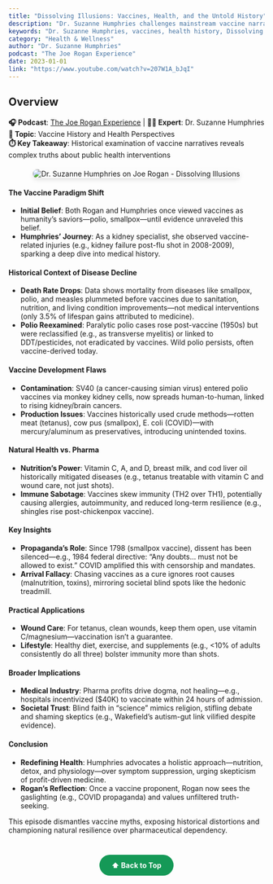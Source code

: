 ```yaml
---
title: "Dissolving Illusions: Vaccines, Health, and the Untold History"
description: "Dr. Suzanne Humphries challenges mainstream vaccine narratives with historical data and medical insights, exploring the complex history of vaccines and health."
keywords: "Dr. Suzanne Humphries, vaccines, health history, Dissolving Illusions, Joe Rogan, medical history"
category: "Health & Wellness"
author: "Dr. Suzanne Humphries"
podcast: "The Joe Rogan Experience"
date: 2023-01-01
link: "https://www.youtube.com/watch?v=207W1A_bJqI"
---
```


## Overview

**🎧 Podcast**: [The Joe Rogan Experience](https://www.youtube.com/@joerogan) | **👩‍⚕️ Expert**: Dr. Suzanne Humphries  
**🎯 Topic**: Vaccine History and Health Perspectives  
**⏱️ Key Takeaway**: Historical examination of vaccine narratives reveals complex truths about public health interventions

<div style="text-align: center; margin: 20px 0;">
  <img src="https://img.youtube.com/vi/207W1A_bJqI/maxresdefault.jpg" alt="Dr. Suzanne Humphries on Joe Rogan - Dissolving Illusions" style="max-width: 100%; border-radius: 8px; box-shadow: 0 4px 8px rgba(0,0,0,0.1);">
</div>

#### **The Vaccine Paradigm Shift**
- **Initial Belief**: Both Rogan and Humphries once viewed vaccines as humanity’s saviors—polio, smallpox—until evidence unraveled this belief.
- **Humphries’ Journey**: As a kidney specialist, she observed vaccine-related injuries (e.g., kidney failure post-flu shot in 2008-2009), sparking a deep dive into medical history.

#### **Historical Context of Disease Decline**
- **Death Rate Drops**: Data shows mortality from diseases like smallpox, polio, and measles plummeted before vaccines due to sanitation, nutrition, and living condition improvements—not medical interventions (only 3.5% of lifespan gains attributed to medicine).
- **Polio Reexamined**: Paralytic polio cases rose post-vaccine (1950s) but were reclassified (e.g., as transverse myelitis) or linked to DDT/pesticides, not eradicated by vaccines. Wild polio persists, often vaccine-derived today.

#### **Vaccine Development Flaws**
- **Contamination**: SV40 (a cancer-causing simian virus) entered polio vaccines via monkey kidney cells, now spreads human-to-human, linked to rising kidney/brain cancers.
- **Production Issues**: Vaccines historically used crude methods—rotten meat (tetanus), cow pus (smallpox), E. coli (COVID)—with mercury/aluminum as preservatives, introducing unintended toxins.

#### **Natural Health vs. Pharma**
- **Nutrition’s Power**: Vitamin C, A, and D, breast milk, and cod liver oil historically mitigated diseases (e.g., tetanus treatable with vitamin C and wound care, not just shots).
- **Immune Sabotage**: Vaccines skew immunity (TH2 over TH1), potentially causing allergies, autoimmunity, and reduced long-term resilience (e.g., shingles rise post-chickenpox vaccine).

#### **Key Insights**
- **Propaganda’s Role**: Since 1798 (smallpox vaccine), dissent has been silenced—e.g., 1984 federal directive: “Any doubts… must not be allowed to exist.” COVID amplified this with censorship and mandates.
- **Arrival Fallacy**: Chasing vaccines as a cure ignores root causes (malnutrition, toxins), mirroring societal blind spots like the hedonic treadmill.

#### **Practical Applications**
- **Wound Care**: For tetanus, clean wounds, keep them open, use vitamin C/magnesium—vaccination isn’t a guarantee.
- **Lifestyle**: Healthy diet, exercise, and supplements (e.g., <10% of adults consistently do all three) bolster immunity more than shots.

#### **Broader Implications**
- **Medical Industry**: Pharma profits drive dogma, not healing—e.g., hospitals incentivized ($40K) to vaccinate within 24 hours of admission.
- **Societal Trust**: Blind faith in “science” mimics religion, stifling debate and shaming skeptics (e.g., Wakefield’s autism-gut link vilified despite evidence).

#### **Conclusion**
- **Redefining Health**: Humphries advocates a holistic approach—nutrition, detox, and physiology—over symptom suppression, urging skepticism of profit-driven medicine.
- **Rogan’s Reflection**: Once a vaccine proponent, Rogan now sees the gaslighting (e.g., COVID propaganda) and values unfiltered truth-seeking.

This episode dismantles vaccine myths, exposing historical distortions and championing natural resilience over pharmaceutical dependency.

<div style="text-align: center; margin: 40px 0;">
  <a href="#" style="background: #159957; color: white; padding: 12px 24px; border-radius: 25px; text-decoration: none; font-weight: bold; display: inline-block; transition: all 0.3s ease;" onmouseover="this.style.background='#1e7e34'; this.style.transform='translateY(-2px)'" onmouseout="this.style.background='#159957'; this.style.transform='translateY(0)'">
    ⬆️ Back to Top
  </a>
</div>